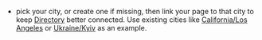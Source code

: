 - pick your city, or create one if missing, then link your page to that city to keep [Directory](<Directory.md>) better connected. 
Use existing cities like [California/Los Angeles](<California/Los Angeles.md>) or [Ukraine/Kyiv](<Ukraine/Kyiv.md>) as an example.

